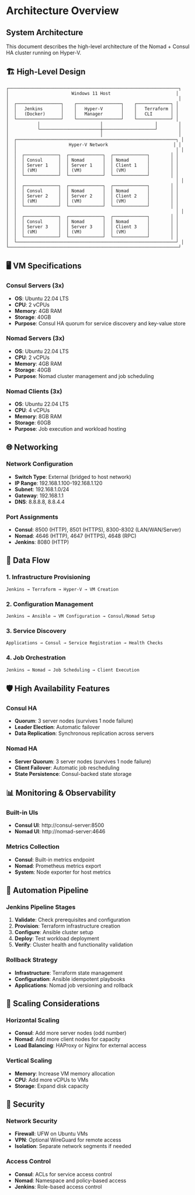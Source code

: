 # Architecture Overview

## System Architecture

This document describes the high-level architecture of the Nomad + Consul HA cluster running on Hyper-V.

## 🏗️ High-Level Design

```
┌─────────────────────────────────────────────────────────────────┐
│                        Windows 11 Host                         │
│                                                                 │
│  ┌─────────────────┐    ┌─────────────────┐    ┌─────────────┐ │
│  │   Jenkins       │    │   Hyper-V       │    │   Terraform │ │
│  │   (Docker)      │    │   Manager       │    │   CLI       │ │
│  └─────────────────┘    └─────────────────┘    └─────────────┘ │
│           │                       │                    │        │
│           └───────────────────────┼────────────────────┘        │
│                                   │                             │
│  ┌─────────────────────────────────────────────────────────────┐ │
│  │                    Hyper-V Network                         │ │
│  │                                                             │ │
│  │  ┌─────────────┐  ┌─────────────┐  ┌─────────────┐        │ │
│  │  │ Consul      │  │ Nomad       │  │ Nomad       │        │ │
│  │  │ Server 1    │  │ Server 1    │  │ Client 1    │        │ │
│  │  │ (VM)        │  │ (VM)        │  │ (VM)        │        │ │
│  │  └─────────────┘  └─────────────┘  └─────────────┘        │ │
│  │                                                             │ │
│  │  ┌─────────────┐  ┌─────────────┐  ┌─────────────┐        │ │
│  │  │ Consul      │  │ Nomad       │  │ Nomad       │        │ │
│  │  │ Server 2    │  │ Server 2    │  │ Client 2    │        │ │
│  │  │ (VM)        │  │ (VM)        │  │ (VM)        │        │ │
│  │  └─────────────┘  └─────────────┘  └─────────────┘        │ │
│  │                                                             │ │
│  │  ┌─────────────┐  ┌─────────────┐  ┌─────────────┐        │ │
│  │  │ Consul      │  │ Nomad       │  │ Nomad       │        │ │
│  │  │ Server 3    │  │ Server 3    │  │ Client 3    │        │ │
│  │  │ (VM)        │  │ (VM)        │  │ (VM)        │        │ │
│  │  └─────────────┘  └─────────────┘  └─────────────┘        │ │
│  └─────────────────────────────────────────────────────────────┘ │
└─────────────────────────────────────────────────────────────────┘
```

## 🖥️ VM Specifications

### Consul Servers (3x)
- **OS**: Ubuntu 22.04 LTS
- **CPU**: 2 vCPUs
- **Memory**: 4GB RAM
- **Storage**: 40GB
- **Purpose**: Consul HA quorum for service discovery and key-value store

### Nomad Servers (3x)
- **OS**: Ubuntu 22.04 LTS
- **CPU**: 2 vCPUs
- **Memory**: 4GB RAM
- **Storage**: 40GB
- **Purpose**: Nomad cluster management and job scheduling

### Nomad Clients (3x)
- **OS**: Ubuntu 22.04 LTS
- **CPU**: 4 vCPUs
- **Memory**: 8GB RAM
- **Storage**: 60GB
- **Purpose**: Job execution and workload hosting

## 🌐 Networking

### Network Configuration
- **Switch Type**: External (bridged to host network)
- **IP Range**: 192.168.1.100-192.168.1.120
- **Subnet**: 192.168.1.0/24
- **Gateway**: 192.168.1.1
- **DNS**: 8.8.8.8, 8.8.4.4

### Port Assignments
- **Consul**: 8500 (HTTP), 8501 (HTTPS), 8300-8302 (LAN/WAN/Server)
- **Nomad**: 4646 (HTTP), 4647 (HTTPS), 4648 (RPC)
- **Jenkins**: 8080 (HTTP)

## 🔄 Data Flow

### 1. Infrastructure Provisioning
```
Jenkins → Terraform → Hyper-V → VM Creation
```

### 2. Configuration Management
```
Jenkins → Ansible → VM Configuration → Consul/Nomad Setup
```

### 3. Service Discovery
```
Applications → Consul → Service Registration → Health Checks
```

### 4. Job Orchestration
```
Jenkins → Nomad → Job Scheduling → Client Execution
```

## 🛡️ High Availability Features

### Consul HA
- **Quorum**: 3 server nodes (survives 1 node failure)
- **Leader Election**: Automatic failover
- **Data Replication**: Synchronous replication across servers

### Nomad HA
- **Server Quorum**: 3 server nodes (survives 1 node failure)
- **Client Failover**: Automatic job rescheduling
- **State Persistence**: Consul-backed state storage

## 📊 Monitoring & Observability

### Built-in UIs
- **Consul UI**: http://consul-server:8500
- **Nomad UI**: http://nomad-server:4646

### Metrics Collection
- **Consul**: Built-in metrics endpoint
- **Nomad**: Prometheus metrics export
- **System**: Node exporter for host metrics

## 🔧 Automation Pipeline

### Jenkins Pipeline Stages
1. **Validate**: Check prerequisites and configuration
2. **Provision**: Terraform infrastructure creation
3. **Configure**: Ansible cluster setup
4. **Deploy**: Test workload deployment
5. **Verify**: Cluster health and functionality validation

### Rollback Strategy
- **Infrastructure**: Terraform state management
- **Configuration**: Ansible idempotent playbooks
- **Applications**: Nomad job versioning and rollback

## 🚀 Scaling Considerations

### Horizontal Scaling
- **Consul**: Add more server nodes (odd number)
- **Nomad**: Add more client nodes for capacity
- **Load Balancing**: HAProxy or Nginx for external access

### Vertical Scaling
- **Memory**: Increase VM memory allocation
- **CPU**: Add more vCPUs to VMs
- **Storage**: Expand disk capacity

## 🔐 Security

### Network Security
- **Firewall**: UFW on Ubuntu VMs
- **VPN**: Optional WireGuard for remote access
- **Isolation**: Separate network segments if needed

### Access Control
- **Consul**: ACLs for service access control
- **Nomad**: Namespace and policy-based access
- **Jenkins**: Role-based access control
